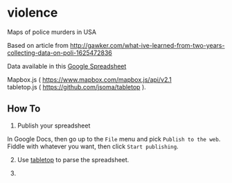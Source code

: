 violence
========

Maps of police murders in USA 

Based on article from http://gawker.com/what-ive-learned-from-two-years-collecting-data-on-poli-1625472836

Data available in this [Google Spreadsheet](https://docs.google.com/spreadsheet/ccc?key=0Aul9Ys3cd80fdHVMd0luQW5NYkVZNkhORmI0ajFma2c&usp=sharing#gid=0
)

Mapbox.js ( https://www.mapbox.com/mapbox.js/api/v2.1  
tabletop.js ( https://github.com/jsoma/tabletop ).

## How To
1.  Publish your spreadsheet

In Google Docs, then go up to the ```File``` menu and pick ```Publish to the web```. Fiddle with whatever you want, then click ```Start publishing```.

2.  Use [tabletop](https://github.com/jsoma/tabletop) to parse the spreadsheet.

3.

